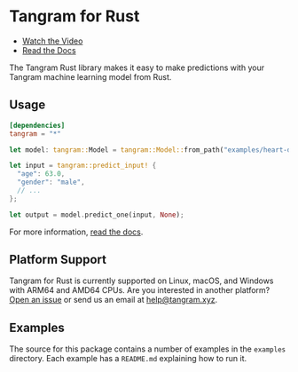 # Tangram for Rust

- [Watch the Video](https://www.tangram.xyz)
- [Read the Docs](https://www.tangram.xyz/docs)

The Tangram Rust library makes it easy to make predictions with your Tangram machine learning model from Rust.

## Usage

```toml
[dependencies]
tangram = "*"
```

```rust
let model: tangram::Model = tangram::Model::from_path("examples/heart-disease.tangram", None).unwrap();

let input = tangram::predict_input! {
  "age": 63.0,
  "gender": "male",
  // ...
};

let output = model.predict_one(input, None);
```

For more information, [read the docs](https://www.tangram.xyz/docs).

## Platform Support

Tangram for Rust is currently supported on Linux, macOS, and Windows with ARM64 and AMD64 CPUs. Are you interested in another platform? [Open an issue](https://github.com/tangramxyz/tangram/issues/new) or send us an email at [help@tangram.xyz](mailto:help@tangram.xyz).

## Examples

The source for this package contains a number of examples in the `examples` directory. Each example has a `README.md` explaining how to run it.
